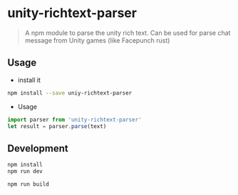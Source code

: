 # unity-richtext-parser

> A npm module to parse the unity rich text. Can be used for parse chat message from Unity games (like Facepunch rust)

## Usage

  *  install it
```bash
npm install --save uniy-richtext-parser
```

  * Usage

```javascript
import parser from 'unity-richtext-parser'
let result = parser.parse(text)
```

## Development 

```bash
npm install
npm run dev
```

```bash
npm run build
```
